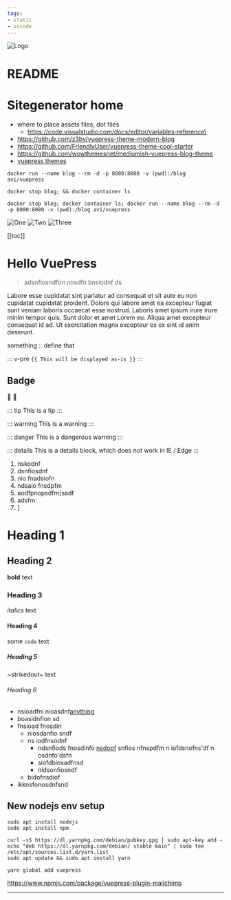 ```yaml
---
tags:
- static
- vscode
---
```


![Logo](/logo2.svg)

<posts />
<SimpleNewsletter/>

# README

<TagLinks />



# Sitegenerator home

* where to place assets files, dot files
  * https://code.visualstudio.com/docs/editor/variables-reference\
* https://github.com/z3by/vuepress-theme-modern-blog
* https://github.com/FriendlyUser/vuepress-theme-cool-starter
* https://github.com/wowthemesnet/mediumish-vuepress-blog-theme
* [vuepress themes](https://jamstackthemes.dev/ssg/vuepress/)

```
docker run --name blog --rm -d -p 8080:8080 -v (pwd):/blog avi/vuepress

docker stop blog; && docker container ls

docker stop blog; docker container ls; docker run --name blog --rm -d -p 8080:8080 -v (pwd):/blog avi/vuepress
```

![One](/one.png)
![Two](/two.png)
![Three](/three.png)

[[toc]]

#  Hello VuePress

> adsnfiosndfon nosdfn bnsiodnf ds

Labore esse cupidatat sint pariatur ad consequat et sit aute eu non cupidatat cupidatat proident. Dolore qui labore amet ea excepteur fugiat sunt veniam laboris occaecat esse nostrud. Laboris amet ipsum irure irure minim tempor quis. Sunt dolor et amet Lorem eu. Aliqua amet excepteur consequat id ad. Ut exercitation magna excepteur ex ex sint id anim deserunt.

something
:: define that


::: v-pre
`{{ This will be displayed as-is }}`
:::

## Badge

<Badge text="warning" type="warning"/>
<Badge text="tip" type="tip"/>
<Badge text="danger" type="danger"/>
<Badge text="default theme"/>

:tada: :100:

::: tip
This is a tip
:::

::: warning
This is a warning
:::

::: danger
This is a dangerous warning
:::

::: details
This is a details block, which does not work in IE / Edge
:::

1. nskodnf
2. dsnfiosdnf
3. nio fnadsiofn
4. ndsaio fnsdpfm
5. aodfpnopsdfm[sadf
6. adsfm
7. ]

# Heading 1

## Heading 2

**bold** text

### Heading 3

*italics* text

#### Heading 4

some `code` text

##### Heading 5

~strikedout~ text

###### Heading 6

* nsioadfni nioasdnf[anything]
* boasidnfion sd
* fnsioad fnosdin
  * niosdanfio sndf
  * ns iodfnsodnf
    * ndsnfiods fnosdinfo [nsdopf]
    snfios nfnspdfm
    n iofdsnofns'df
    n osdnfo'dsfn
    * siofdbiosadfnsd
    * nidsonfiosndf
  * bidofnsdiof
* ikknsfonosdnfsnd

## New nodejs env setup

```
sudo apt install nodejs
sudo apt install npm

curl -sS https://dl.yarnpkg.com/debian/pubkey.gpg | sudo apt-key add -
echo "deb https://dl.yarnpkg.com/debian/ stable main" | sudo tee /etc/apt/sources.list.d/yarn.list
sudo apt update && sudo apt install yarn

yarn global add vuepress
```

https://www.npmjs.com/package/vuepress-plugin-mailchimp

---

[anything]: https://github.com/avimehenwal/mydocs
[nsdopf]: https://github.com/avimehenwal/mydocs

